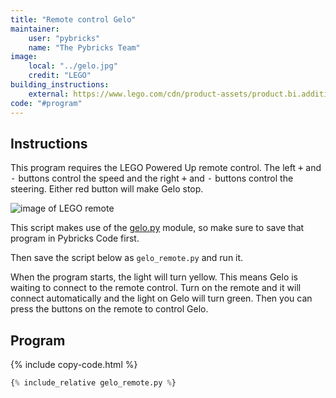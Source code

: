 ```yaml
---
title: "Remote control Gelo"
maintainer:
    user: "pybricks"
    name: "The Pybricks Team"
image:
    local: "../gelo.jpg"
    credit: "LEGO"
building_instructions:
    external: https://www.lego.com/cdn/product-assets/product.bi.additional.main.pdf/51515_Gelo.pdf
code: "#program"
---
```


## Instructions

This program requires the LEGO Powered Up remote control. The left <kbd>+</kbd>
and <kbd>-</kbd> buttons control the speed and the right <kbd>+</kbd> and
<kbd>-</kbd> buttons control the steering. Either red button will make Gelo stop.

![image of LEGO remote](../remote.png)

This script makes use of the [gelo.py](../#gelo-module) module, so make
sure to save that program in Pybricks Code first.

Then save the script below as `gelo_remote.py` and run it.

When the program starts, the light will turn yellow. This means Gelo is waiting
to connect to the remote control. Turn on the remote and it will connect
automatically and the light on Gelo will turn green. Then you can press the
buttons on the remote to control Gelo.

## Program

{% include copy-code.html %}
```python
{% include_relative gelo_remote.py %}
```
